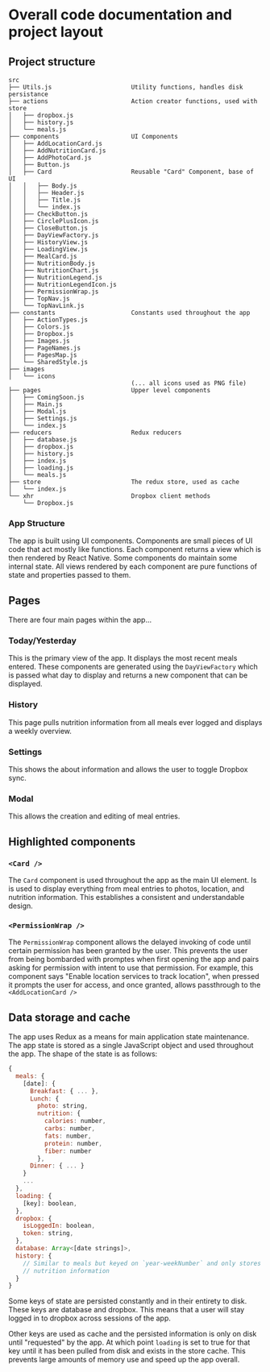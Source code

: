 # Overall code documentation and project layout


## Project structure
```
src
├── Utils.js                      Utility functions, handles disk persistance
├── actions                       Action creator functions, used with store
│   ├── dropbox.js
│   ├── history.js
│   └── meals.js
├── components                    UI Components
│   ├── AddLocationCard.js
│   ├── AddNutritionCard.js
│   ├── AddPhotoCard.js
│   ├── Button.js
│   ├── Card                      Reusable "Card" Component, base of UI
│   │   ├── Body.js
│   │   ├── Header.js
│   │   ├── Title.js
│   │   └── index.js
│   ├── CheckButton.js
│   ├── CirclePlusIcon.js
│   ├── CloseButton.js
│   ├── DayViewFactory.js
│   ├── HistoryView.js
│   ├── LoadingView.js
│   ├── MealCard.js
│   ├── NutritionBody.js
│   ├── NutritionChart.js
│   ├── NutritionLegend.js
│   ├── NutritionLegendIcon.js
│   ├── PermissionWrap.js
│   ├── TopNav.js
│   └── TopNavLink.js
├── constants                     Constants used throughout the app
│   ├── ActionTypes.js
│   ├── Colors.js
│   ├── Dropbox.js
│   ├── Images.js
│   ├── PageNames.js
│   ├── PagesMap.js
│   └── SharedStyle.js
├── images
│   └── icons
                                  (... all icons used as PNG file)
├── pages                         Upper level components
│   ├── ComingSoon.js
│   ├── Main.js
│   ├── Modal.js
│   ├── Settings.js
│   └── index.js
├── reducers                      Redux reducers
│   ├── database.js
│   ├── dropbox.js
│   ├── history.js
│   ├── index.js
│   ├── loading.js
│   └── meals.js
├── store                         The redux store, used as cache
│   └── index.js
└── xhr                           Dropbox client methods
    └── Dropbox.js
```

### App Structure

The app is built using UI components. Components are small pieces of UI code that act mostly like functions. Each component returns a view which is then rendered by React Native. Some components do maintain some internal state. All views rendered by each component are pure functions of state and properties passed to them.


## Pages

There are four main pages within the app...

### Today/Yesterday

This is the primary view of the app. It displays the most recent meals entered. These components are generated using the `DayViewFactory` which is passed what day to display and returns a new component that can be displayed.

### History

This page pulls nutrition information from all meals ever logged and displays a weekly overview.

### Settings

This shows the about information and allows the user to toggle Dropbox sync.

### Modal

This allows the creation and editing of meal entries.


## Highlighted components

### `<Card />`

The `Card` component is used throughout the app as the main UI element. Is is used to display everything from meal entries to photos, location, and nutrition information. This establishes a consistent and understandable design.

### `<PermissionWrap />`

The `PermissionWrap` component allows the delayed invoking of code until certain permission has been granted by the user. This prevents the user from being bombarded with promptes when first opening the app and pairs asking for permission with intent to use that permission. For example, this component says "Enable location services to track location", when pressed it prompts the user for access, and once granted, allows passthrough to the `<AddLocationCard />`

## Data storage and cache

The app uses Redux as a means for main application state maintenance. The app state is stored as a single JavaScript object and used throughout the app. The shape of the state is as follows:

```javascript
{
  meals: {
    [date]: {
      Breakfast: { ... },
      Lunch: {
        photo: string,
        nutrition: {
          calories: number,
          carbs: number,
          fats: number,
          protein: number,
          fiber: number
        },
      Dinner: { ... }
    }
    ...
  },
  loading: {
    [key]: boolean,
  },
  dropbox: {
    isLoggedIn: boolean,
    token: string,
  },
  database: Array<[date strings]>,
  history: {
    // Similar to meals but keyed on `year-weekNumber` and only stores
    // nutrition information
  }
}
```

Some keys of state are persisted constantly and in their entirety to disk. These keys are database and dropbox. This means that a user will stay logged in to dropbox across sessions of the app.

Other keys are used as cache and the persisted information is only on disk until "requested" by the app. At which point `loading` is set to true for that key until it has been pulled from disk and exists in the store cache. This prevents large amounts of memory use and speed up the app overall.


